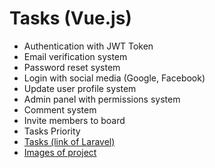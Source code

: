 <div class="tasks ">
  <h1>Tasks (Vue.js)</h1>
  <ul>
    <li>
      Authentication with JWT Token
    </li>
    <li>
      Email verification system
    </li>
    <li>
      Password reset system
    </li>
    <li>
      Login with social media (Google, Facebook)
    </li>
    <li>
      Update user profile system
    </li>
    <li>
      Admin panel with permissions system
    </li>
    <li>
      Comment system
    </li>
    <li>
      Invite members to board
    </li>
    <li>
      Tasks Priority
    </li>
    <li>
      <a href="https://github.com/Sergey98Am/Tasks-Laravel/tree/develop">Tasks (link of Laravel)</a>
    </li>
    <li>
      <a href="https://drive.google.com/drive/folders/1--hOrRTSCRxDv4SMQ2mBRmV1Bw29VkS2?usp=sharing">Images of project</a>
    </li>
  </ul>
</div>

